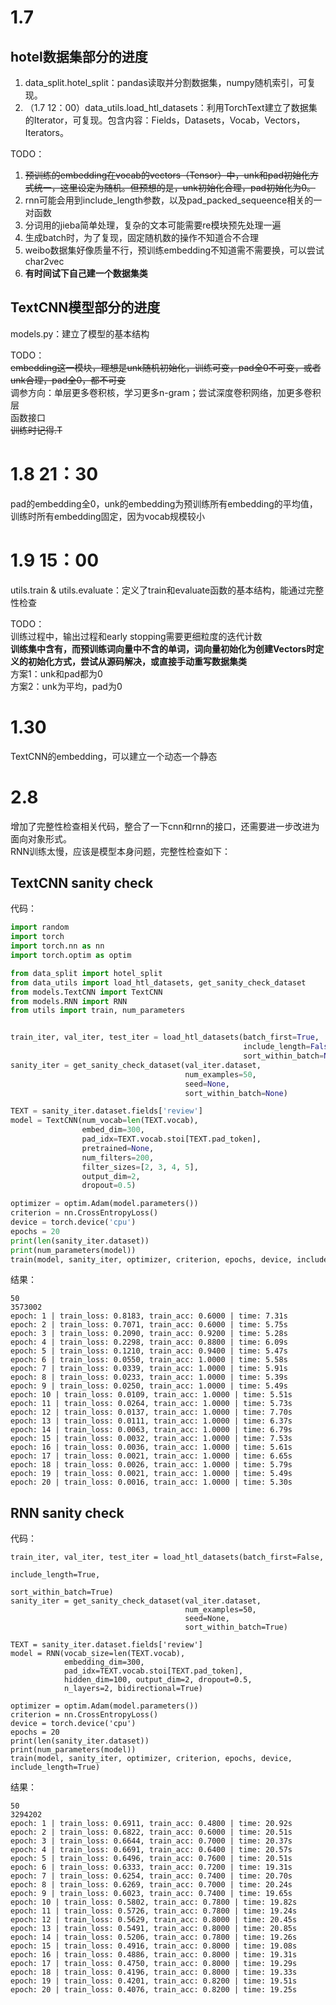 # 1.7
## hotel数据集部分的进度 
1. data_split.hotel_split：pandas读取并分割数据集，numpy随机索引，可复现。
2. （1.7 12：00）data_utils.load_htl_datasets：利用TorchText建立了数据集的Iterator，可复现。包含内容：Fields，Datasets，Vocab，Vectors，Iterators。

TODO：  
1. ~~预训练的embedding在vocab的vectors（Tensor）中，unk和pad初始化方式统一，这里设定为随机。但预想的是，unk初始化合理，pad初始化为0。~~
2. rnn可能会用到include_length参数，以及pad_packed_sequeence相关的一对函数
3. 分词用的jieba简单处理，复杂的文本可能需要re模块预先处理一遍
4. 生成batch时，为了复现，固定随机数的操作不知道合不合理
5. weibo数据集好像质量不行，预训练embedding不知道需不需要换，可以尝试char2vec
6. **有时间试下自己建一个数据集类**

## TextCNN模型部分的进度 
models.py：建立了模型的基本结构  

TODO：  
~~embedding这一模块，理想是unk随机初始化，训练可变，pad全0不可变，或者unk合理，pad全0，都不可变~~  
调参方向：单层更多卷积核，学习更多n-gram；尝试深度卷积网络，加更多卷积层  
函数接口  
~~训练时记得.T~~

# 1.8 21：30
pad的embedding全0，unk的embedding为预训练所有embedding的平均值，训练时所有embedding固定，因为vocab规模较小

# 1.9 15：00
utils.train & utils.evaluate：定义了train和evaluate函数的基本结构，能通过完整性检查

TODO：  
训练过程中，输出过程和early stopping需要更细粒度的迭代计数  
**训练集中含有，而预训练词向量中不含的单词，词向量初始化为创建Vectors时定义的初始化方式，尝试从源码解决，或直接手动重写数据集类**  
方案1：unk和pad都为0  
方案2：unk为平均，pad为0

# 1.30
TextCNN的embedding，可以建立一个动态一个静态  

# 2.8
增加了完整性检查相关代码，整合了一下cnn和rnn的接口，还需要进一步改进为面向对象形式。  
RNN训练太慢，应该是模型本身问题，完整性检查如下：
## TextCNN sanity check
代码：
```python
import random
import torch
import torch.nn as nn
import torch.optim as optim

from data_split import hotel_split
from data_utils import load_htl_datasets, get_sanity_check_dataset
from models.TextCNN import TextCNN
from models.RNN import RNN
from utils import train, num_parameters


train_iter, val_iter, test_iter = load_htl_datasets(batch_first=True, 
                                                    include_length=False,
                                                    sort_within_batch=None)
sanity_iter = get_sanity_check_dataset(val_iter.dataset,
                                       num_examples=50,
                                       seed=None,
                                       sort_within_batch=None)

TEXT = sanity_iter.dataset.fields['review']
model = TextCNN(num_vocab=len(TEXT.vocab), 
                embed_dim=300, 
                pad_idx=TEXT.vocab.stoi[TEXT.pad_token],
                pretrained=None,
                num_filters=200,
                filter_sizes=[2, 3, 4, 5], 
                output_dim=2,
                dropout=0.5)

optimizer = optim.Adam(model.parameters())
criterion = nn.CrossEntropyLoss()
device = torch.device('cpu')
epochs = 20
print(len(sanity_iter.dataset))
print(num_parameters(model))
train(model, sanity_iter, optimizer, criterion, epochs, device, include_length=False)
```
结果：
```
50
3573002
epoch: 1 | train_loss: 0.8183, train_acc: 0.6000 | time: 7.31s
epoch: 2 | train_loss: 0.7071, train_acc: 0.6000 | time: 5.75s
epoch: 3 | train_loss: 0.2090, train_acc: 0.9200 | time: 5.28s
epoch: 4 | train_loss: 0.2298, train_acc: 0.8800 | time: 6.09s
epoch: 5 | train_loss: 0.1210, train_acc: 0.9400 | time: 5.47s
epoch: 6 | train_loss: 0.0550, train_acc: 1.0000 | time: 5.58s
epoch: 7 | train_loss: 0.0339, train_acc: 1.0000 | time: 5.91s
epoch: 8 | train_loss: 0.0233, train_acc: 1.0000 | time: 5.39s
epoch: 9 | train_loss: 0.0250, train_acc: 1.0000 | time: 5.49s
epoch: 10 | train_loss: 0.0109, train_acc: 1.0000 | time: 5.51s
epoch: 11 | train_loss: 0.0264, train_acc: 1.0000 | time: 5.73s
epoch: 12 | train_loss: 0.0137, train_acc: 1.0000 | time: 7.70s
epoch: 13 | train_loss: 0.0111, train_acc: 1.0000 | time: 6.37s
epoch: 14 | train_loss: 0.0063, train_acc: 1.0000 | time: 6.79s
epoch: 15 | train_loss: 0.0032, train_acc: 1.0000 | time: 7.53s
epoch: 16 | train_loss: 0.0036, train_acc: 1.0000 | time: 5.61s
epoch: 17 | train_loss: 0.0021, train_acc: 1.0000 | time: 6.65s
epoch: 18 | train_loss: 0.0026, train_acc: 1.0000 | time: 5.79s
epoch: 19 | train_loss: 0.0021, train_acc: 1.0000 | time: 5.49s
epoch: 20 | train_loss: 0.0016, train_acc: 1.0000 | time: 5.30s
```

## RNN sanity check
代码：
```
train_iter, val_iter, test_iter = load_htl_datasets(batch_first=False, 
                                                    include_length=True,
                                                    sort_within_batch=True)
sanity_iter = get_sanity_check_dataset(val_iter.dataset,
                                       num_examples=50,
                                       seed=None,
                                       sort_within_batch=True)

TEXT = sanity_iter.dataset.fields['review']
model = RNN(vocab_size=len(TEXT.vocab), 
            embedding_dim=300, 
            pad_idx=TEXT.vocab.stoi[TEXT.pad_token], 
            hidden_dim=100, output_dim=2, dropout=0.5,
            n_layers=2, bidirectional=True)

optimizer = optim.Adam(model.parameters())
criterion = nn.CrossEntropyLoss()
device = torch.device('cpu')
epochs = 20
print(len(sanity_iter.dataset))
print(num_parameters(model))
train(model, sanity_iter, optimizer, criterion, epochs, device, include_length=True)
```
结果：
```
50
3294202
epoch: 1 | train_loss: 0.6911, train_acc: 0.4800 | time: 20.92s
epoch: 2 | train_loss: 0.6822, train_acc: 0.6000 | time: 20.51s
epoch: 3 | train_loss: 0.6644, train_acc: 0.7000 | time: 20.37s
epoch: 4 | train_loss: 0.6691, train_acc: 0.6400 | time: 20.57s
epoch: 5 | train_loss: 0.6496, train_acc: 0.7600 | time: 20.51s
epoch: 6 | train_loss: 0.6333, train_acc: 0.7200 | time: 19.31s
epoch: 7 | train_loss: 0.6254, train_acc: 0.7400 | time: 20.70s
epoch: 8 | train_loss: 0.6269, train_acc: 0.7000 | time: 20.24s
epoch: 9 | train_loss: 0.6023, train_acc: 0.7400 | time: 19.65s
epoch: 10 | train_loss: 0.5802, train_acc: 0.7800 | time: 19.82s
epoch: 11 | train_loss: 0.5726, train_acc: 0.7800 | time: 19.24s
epoch: 12 | train_loss: 0.5629, train_acc: 0.8000 | time: 20.45s
epoch: 13 | train_loss: 0.5491, train_acc: 0.8000 | time: 20.85s
epoch: 14 | train_loss: 0.5206, train_acc: 0.7800 | time: 19.26s
epoch: 15 | train_loss: 0.4916, train_acc: 0.8000 | time: 19.08s
epoch: 16 | train_loss: 0.4886, train_acc: 0.8000 | time: 19.31s
epoch: 17 | train_loss: 0.4750, train_acc: 0.8000 | time: 19.29s
epoch: 18 | train_loss: 0.4196, train_acc: 0.8000 | time: 19.33s
epoch: 19 | train_loss: 0.4201, train_acc: 0.8200 | time: 19.51s
epoch: 20 | train_loss: 0.4076, train_acc: 0.8200 | time: 19.25s
```